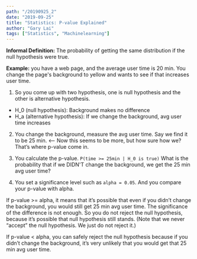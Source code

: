 ```yaml
---
path: "/20190925_2"
date: "2019-09-25"
title: "Statistics: P-value Explained"
author: "Gary Lai"
tags: ["Statistics", "Machinelearning"]
---
```


**Informal Definition:** The probability of getting the same distribution if the null hypothesis were true.

**Example:** you have a web page, and the average user time is 20 min. You change the page's background to yellow and wants to see if that increases user time.

1. So you come up with two hypothesis, one is null hypothesis and the other is alternative hypothesis.

- H_0 (null hypothesis): Background makes no difference
- H_a (alternative hypothesis): If we change the background, avg user time increases

2. You change the background, measure the avg user time. Say we find it to be 25 min. <— Now this seems to be more, but how sure how we? That’s where p-value come in.

3. You calculate the p-value. `P(time >= 25min | H_0 is true)` What is the probability that if we DIDN'T change the background, we get the 25 min avg user time?

4. You set a significance level such as `alpha = 0.05`. And you compare your p-value with alpha.

If p-value >= alpha, it means that it’s possible that even if you didn’t change the background, you would still get 25 min avg user time. The significance of the difference is not enough. So you do not reject the null hypothesis, because it’s possible that null hypothesis still stands. (Note that we never “accept” the null hypothesis. We just do not reject it.)

If p-value < alpha, you can safely reject the null hypothesis because if you didn’t change the background, it’s very unlikely that you would get that 25 min avg user time.
